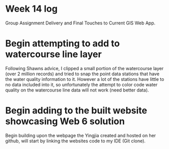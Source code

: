 # Week 14 log
Group Assignment Delivery and Final Touches to Current GIS Web App.

# Begin attempting to add to watercourse line layer
Following Shawns advice, I clipped a small portion of the watercourse layer (over 2 million records) and tried to snap the point data stations that have the water quality information to it.
However a lot of the stations have little to no data included into it, so unfortunately the attempt to color code water quality on the watercourse line data will not work (need better data).

# Begin adding to the built website showcasing Web 6 solution
Begin building upon the webpage the Yingjia created and hosted on her github, will start by linking the websites code to my IDE (Git clone).